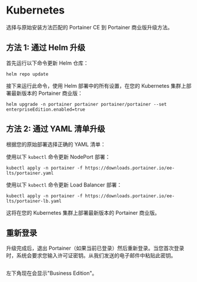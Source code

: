 # Kubernetes

选择与原始安装方法匹配的 Portainer CE 到 Portainer 商业版升级方法。

## 方法 1: 通过 Helm 升级

首先运行以下命令更新 Helm 仓库：

```
helm repo update
```

接下来运行此命令，使用 Helm 部署中的所有设置，在您的 Kubernetes 集群上部署最新版本的 Portainer 商业版：

```
helm upgrade -n portainer portainer portainer/portainer --set enterpriseEdition.enabled=true
```

## 方法 2: 通过 YAML 清单升级

根据您的原始部署选择正确的 YAML 清单：

使用以下 `kubectl` 命令更新 NodePort 部署：

```
kubectl apply -n portainer -f https://downloads.portainer.io/ee-lts/portainer.yaml
```

使用以下 `kubectl` 命令更新 Load Balancer 部署：

```
kubectl apply -n portainer -f https://downloads.portainer.io/ee-lts/portainer-lb.yaml
```

这将在您的 Kubernetes 集群上部署最新版本的 Portainer 商业版。

## 重新登录

升级完成后，退出 Portainer（如果当前已登录）然后重新登录。当您首次登录时，系统会要求您输入许可证密钥。从我们发送的电子邮件中粘贴此密钥。

<figure><img src="../..//assets/2.20-initial-setup-license.png" alt=""><figcaption></figcaption></figure>

左下角现在会显示"Business Edition"。

